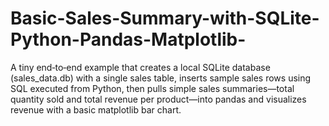 # Basic-Sales-Summary-with-SQLite-Python-Pandas-Matplotlib-
A tiny end‑to‑end example that creates a local SQLite database (sales_data.db) with a single sales table, inserts sample sales rows using SQL executed from Python, then pulls simple sales summaries—total quantity sold and total revenue per product—into pandas and visualizes revenue with a basic matplotlib bar chart.
